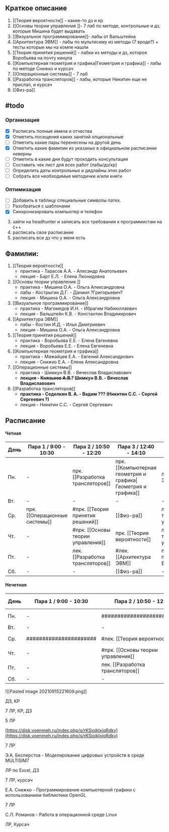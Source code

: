 ## Краткое описание
1. [[Теория вероятности]] - какие-то дз и кр  
2. [[Основы теории управления ]]- 7 лаб по методе, контрольные и дз, которые Мишина будет выдавать  
3. [[Визуальное программирование]]- лабы от Вальштейна  
4. [[Архитектура ЭВМ]] - лабы по мультисиму из методы (7 вроде?) + тесты которые мы на компе нашли  
5. [[Теория принятия решений]] - лабки из методы и дз, которое Воробьева на почту кинула  
6. [[Компьютерная геометрия и графика|Геометрия и графика]] - лабы по методе Снижко и курсач  
7. [[Операционные системы]] - 7 лаб  
8. [[Разработка трансляторов]] - лабы, которые Никитин еще не прислал, и курсач 
9. [[Физ-ра]]

## #todo 
### Организация
- [x] Расписать полные имена и отчества
- [x] Отметить посещения каких занятий опциональные
- [ ] Отметить какие пары перенесены на другой день
- [x] Отметить какие фамилии из указаных в официальном расписании неверны
- [ ] Отметить в какие дни будут проходить консультации
- [ ] Составить чек лист для всех работ (лабы/дз/кр)
- [ ] Определить даты контрольных и дедлайны этих работ
- [ ] Собрать все необходимые методички и/или книги

### Оптимизация
- [ ] Добавить в таблицу специальные символы латех.
- [ ] Разобраться с шаблонами
- [x] Синхронизировать компьютер и телефон

3. зайти на headhunter и записать все требования к программистам на c++
4. расписать свое расписание
5. расписать все дз что у меня есть

## Фамилии:
1. [[Теория вероятности]] 
	- практика - Тарасов А.А. - Алесандр Анатольевич
	- лекция - Барт Е.Л.  - Елена Леонидовна
2. [[Основы теории управления ]] 
	- практика - Мишина О.А. - Ольга Александровна
	- лабы - Кострыгин Д.Г. - Даниил ?Григорьевич?
	- лекция - Мишина О.А. - Ольга Александровна
3. [[Визуальное программирование]] 
	- практика - Магомедов И.Н. - Ибрагим Набиюллаевич
	- лекция - Вальштейн К.В. - Константин Владимирович
4. [[Архитектура ЭВМ]]  
	- лабы - Костин И.Д. - Илья Дмитриевич
	- лекция - Мишина О.А. - Ольга Александровна
5. [[Теория принятия решений]]  
	- практика - Воробьева Е.Е. - Елена Евгеневна
	- лекция -  Воробьева Е.Е. - Елена Евгеневна
6. [[Компьютерная геометрия и графика]]  
	- практика - Мажайцев Е.А. - Евгений Александрович
	- лекция - Снижко Е.А. - Елена Александровна
7. [[Операционные системы]] 
	- практика - Шимкун В.В. - Вячеслав Владиславович
	- **лекция - ~~Князьков А.В.~~? Шимкун В.В. - Вячеслав Владиславович**
8. [[Разработка трансляторов]]  
	- **практика - Седелкин В. А. - Вадим ??? (Никитин С.С. - Сергей Сергеевич ?)**
	- лекция - Никитин С.С. - Сергей Сергеевич
## Расписание
#### Четная
| День | Пара 1 / 9:00 - 10:30         | Пара 2 / 10:50 - 12:20             | Пара 3 / 12:40 - 14:10                                         | Пара 4 / 14:55 - 16:25            | Пара 5 / 16:45 - 18:15                                         |
| ---- | ----------------------------- | ---------------------------------- | -------------------------------------------------------------- | --------------------------------- | -------------------------------------------------------------- |
| Пн.  | -                             | прк. [[Разработка трансляторов]]   | прк. [[Компьютерная геометрия и графика\|Геометрия и графика]] | лаб. [[Архитектура ЭВМ]]          | лек. [[Компьютерная геометрия и графика\|Геометрия и графика]] |
| Вт.  | -                             | -                                  | -                                                              | -                                 | -                                                              |
| Ср.  | прк. [[Операционные системы]] | #прк. [[Теория принятия решений]]  | [[Физ-ра]]                                                     | лаб. [[Основы теории управления]] | -                                                              |
| Чт.  | -                             | #прк. [[Основы теории управления]] | прк. [[Теория вероятности]]                                    | лек. [[Основы теории управления]] | #прк. [[Теория принятия решений]]                              |
| Пт.  | -                             | лек. [[Разработка трансляторов]]   | #лек. [[Архитектура ЭВМ]]                                      | прк. [[Визуальное программирование\|Визуальное прог.]]         | прк. [[Операционные системы]]                                  |
| Сб.  | -                             | -                                  | [[Физ-ра]]                                                     | -                                 | -                                                              |
#### Нечетная
| День | Пара 1 / 9:00 - 10:30  | Пара 2 / 10:50 - 12:20             | Пара 3 / 12:40 - 14:10      | Пара 4 / 14:55 - 16:25            | Пара 5 / 16:45 - 18:15        |
| ---- | ---------------------- | ---------------------------------- | --------------------------- | --------------------------------- | ----------------------------- |
| Пн.  | -                      | ##########################         | #####################       | лаб. [[Архитектура ЭВМ]]          | лек. [[Геометрия и графика]]  |
| Вт.  | -                      | -                                  | -                           | -                                 | -                             |
| Ср.  | ###################### | #лек. [[Теория вероятности]]       | [[Физ-ра]]                  | лек. [[Теория принятия решений]]  | лек. [[Визуальное программирование]]     |
| Чт.  | -                      | #прк. [[Основы теории управления]] | прк. [[Теория вероятности]] | лек. [[Основы теории управления]] | ##########################    |
| Пт.  | -                      | лек. [[Разработка трансляторов]]   | #лек. [[Архитектура ЭВМ]]   | прк. [[Визуальное программирование]]         | лек. [[Операционные системы]] |
| Сб.  | -                      | -                                  | [[Физ-ра]]                  | -                                 | -                             |


![[Pasted image 20210915221609.png]]
    

ДЗ, КР

7 ЛР, КР, ДЗ

5 ЛР

[https://disk.voenmeh.ru/index.php/s/rKSioikIxiqRdkv](https://disk.voenmeh.ru/index.php/s/rKSioikIxiqRdkv)

7 ЛР

Э.А. Бесперстов - Моделирование цифровых устройств в среде MULTISIM7

ЛР по Excel, ДЗ

7 ЛР, курсач

Е.А. Снижко - Программирование компьютерной графики с использованием библиотеки OpenGL

7 ЛР

С.Л. Романов - Работа в операционной среде Linux

ЛР, Курсач


